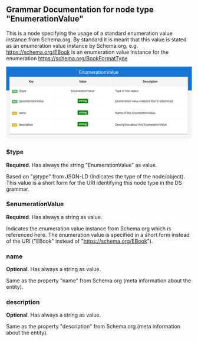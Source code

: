 ## Grammar Documentation for node type "EnumerationValue"

This is a node specifying the usage of a standard enumeration value instance from Schema.org. By standard it is meant that this value is stated as an enumeration value instance by Schema.org. e.g. https://schema.org/EBook is an enumeration value instance for the enumeration https://schema.org/BookFormatType

![Syntax diagram](./Images/EnumerationValue.png)


### $type
**Required**. Has always the string "EnumerationValue" as value.

Based on "@type" from JSON-LD (Indicates the type of the node/object). This value is a short form for the URI identifying this node type in the DS grammar.

### $enumerationValue
**Required**. Has always a string as value.

Indicates the enumeration value instance from Schema.org which is referenced here. The enumeration value is specified in a short form instead of the URI ("EBook" instead of "https://schema.org/EBook").

### name
**Optional**. Has always a string as value.

Same as the property "name" from Schema.org (meta information about the entity).

### description
**Optional**. Has always a string as value.

Same as the property "description" from Schema.org (meta information about the entity).
